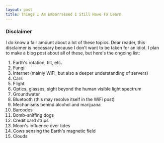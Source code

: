 ```yaml
---
layout: post
title: Things I Am Embarrassed I Still Have To Learn
---
```

### Disclaimer
I do know a fair amount about a lot of these topics. Dear reader, this disclaimer is necessary because I don't want to be taken for an idiot. 
I plan to make a blog post about all of these, but here's the ongoing list:
1. Earth's rotation, tilt, etc. 
2. Fungi
3. Internet (mainly WiFi, but also a deeper understanding of servers)
4. Cars
5. Flight
6. Optics, glasses, sight beyond the human visible light spectrum
7. Groundwater
8. Bluetooth (this may resolve itself in the WiFi post)
9. Mechanisms behind alcohol and marijuana
10. Barcodes
11. Bomb-sniffing dogs
12. Credit card strips
13. Moon's influence over tides
14. Cows sensing the Earth's magnetic field
15. Clouds

